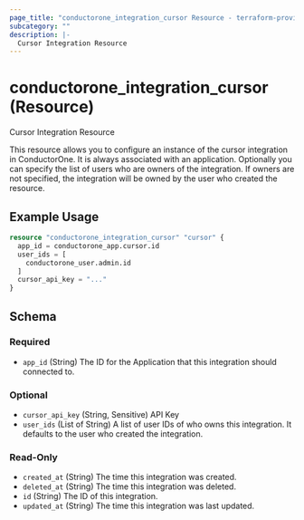 ```yaml
---
page_title: "conductorone_integration_cursor Resource - terraform-provider-conductorone"
subcategory: ""
description: |-
  Cursor Integration Resource
---
```


# conductorone_integration_cursor (Resource)

Cursor Integration Resource

This resource allows you to configure an instance of the cursor integration in ConductorOne.
It is always associated with an application. Optionally you can specify the list of users who are owners of the integration.
If owners are not specified, the integration will be owned by the user who created the resource.

## Example Usage

```terraform
resource "conductorone_integration_cursor" "cursor" {
  app_id = conductorone_app.cursor.id
  user_ids = [
    conductorone_user.admin.id
  ]
  cursor_api_key = "..."
}
```

<!-- schema generated by tfplugindocs -->
## Schema

### Required

- `app_id` (String) The ID for the Application that this integration should connected to.

### Optional

- `cursor_api_key` (String, Sensitive) API Key
- `user_ids` (List of String) A list of user IDs of who owns this integration. It defaults to the user who created the integration.

### Read-Only

- `created_at` (String) The time this integration was created.
- `deleted_at` (String) The time this integration was deleted.
- `id` (String) The ID of this integration.
- `updated_at` (String) The time this integration was last updated.

